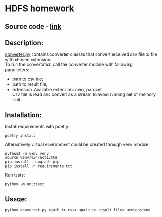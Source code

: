 # HDFS homework

## Source code - [link](src/)

## Description:
[converter.py](src/converter.py) contains converter classes that convert received csv file to file with chosen extension.  
To run the convertation call the converter module with fallowing parameters:
- path to csv file;
- path to result file;
- extension.
Available extension: avro, parquet.  
Csv file is read and convert as a stream to avoid running out of memory limit.

## Installation:
Install requirements with poetry:
```shell
poetry install
```
Alternatively virtual environment could be created through venv module:
```shell
python3 -m venv venv
source venv/bin/activate
pip install --upgrade pip
pip install -r requirements.txt
```
Run tests:
```shell
python -m unittest
```

## Usage:
```shell
python converter.py <path_to_csv> <path_to_result_file> <extension>
```